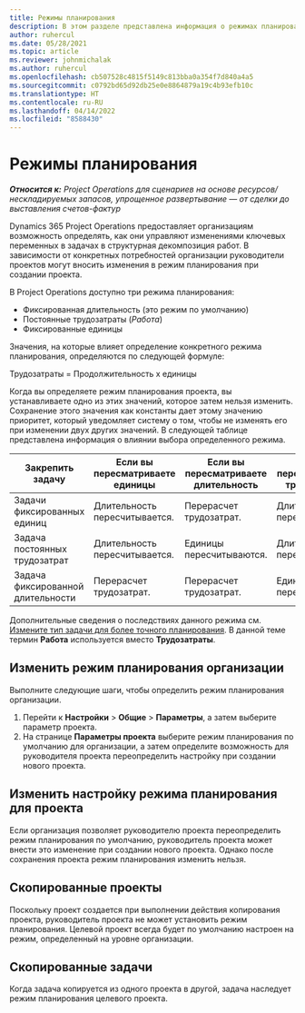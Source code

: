 ```yaml
---
title: Режимы планирования
description: В этом разделе представлена информация о режимах планирования.
author: ruhercul
ms.date: 05/28/2021
ms.topic: article
ms.reviewer: johnmichalak
ms.author: ruhercul
ms.openlocfilehash: cb507528c4815f5149c813bba0a354f7d840a4a5
ms.sourcegitcommit: c0792bd65d92db25e0e8864879a19c4b93efb10c
ms.translationtype: HT
ms.contentlocale: ru-RU
ms.lasthandoff: 04/14/2022
ms.locfileid: "8588430"
---
```

# <a name="scheduling-modes"></a>Режимы планирования

_**Относится к:** Project Operations для сценариев на основе ресурсов/нескладируемых запасов, упрощенное развертывание — от сделки до выставления счетов-фактур_


Dynamics 365 Project Operations предоставляет организациям возможность определять, как они управляют изменениями ключевых переменных в задачах в структурная декомпозиция работ. В зависимости от конкретных потребностей организации руководители проектов могут вносить изменения в режим планирования при создании проекта.

В Project Operations доступно три режима планирования:

  - Фиксированная длительность (это режим по умолчанию)
  - Постоянные трудозатраты (*Работа*)
  - Фиксированные единицы

Значения, на которые влияет определение конкретного режима планирования, определяются по следующей формуле:

  Трудозатраты = Продолжительность x единицы

Когда вы определяете режим планирования проекта, вы устанавливаете одно из этих значений, которое затем нельзя изменить. Сохранение этого значения как константы дает этому значению приоритет, который уведомляет систему о том, чтобы не изменять его при изменении двух других значений. В следующей таблице представлена информация о влиянии выбора определенного режима.

| **Закрепить задачу**             | **Если вы пересматриваете единицы**   | **Если вы пересматриваете длительность** | **Если вы пересматриваете трудозатраты**  |
|----------------------|---------------------------|----------------------------|---------------------------|
| Задачи фиксированных единиц     | Длительность пересчитывается. | Перерасчет трудозатрат.    | Длительность пересчитывается. |
| Задача постоянных трудозатрат    | Длительность пересчитывается. | Единицы пересчитываются.    | Длительность пересчитывается. |
| Задача фиксированной длительности  | Перерасчет трудозатрат.   | Перерасчет трудозатрат.    | Единицы пересчитываются.   |

Дополнительные сведения о последствиях данного режима см. [Измените тип задачи для более точного планирования](https://support.microsoft.com/en-us/office/change-the-task-type-for-more-accurate-scheduling-b0b969ad-45bc-4e9e-8967-435587548a72). В данной теме термин **Работа** используется вместо **Трудозатраты**.

## <a name="change-the-organizations-scheduling-mode"></a>Изменить режим планирования организации

Выполните следующие шаги, чтобы определить режим планирования организации.

1. Перейти к **Настройки** \> **Общие** \> **Параметры**, а затем выберите параметр проекта. 
2. На странице **Параметры проекта** выберите режим планирования по умолчанию для организации, а затем определите возможность для руководителя проекта переопределить настройку при создании нового проекта.

## <a name="change-the-scheduling-mode-setting-on-a-project"></a>Изменить настройку режима планирования для проекта

Если организация позволяет руководителю проекта переопределить режим планирования по умолчанию, руководитель проекта может внести это изменение при создании нового проекта. Однако после сохранения проекта режим планирования изменить нельзя.

## <a name="copied-projects"></a>Скопированные проекты

Поскольку проект создается при выполнении действия копирования проекта, руководитель проекта не может установить режим планирования. Целевой проект всегда будет по умолчанию настроен на режим, определенный на уровне организации.

## <a name="copied-tasks"></a>Скопированные задачи

Когда задача копируется из одного проекта в другой, задача наследует режим планирования целевого проекта.
